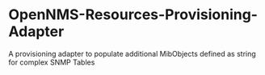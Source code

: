 # OpenNMS-Resources-Provisioning-Adapter
A provisioning adapter to populate additional MibObjects defined as string for complex SNMP Tables

